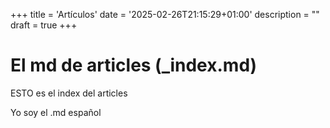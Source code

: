 +++
title = 'Artículos'
date = '2025-02-26T21:15:29+01:00'
description = ""
draft = true
+++

# El md de articles (_index.md)
ESTO es el index del articles

Yo soy el .md español